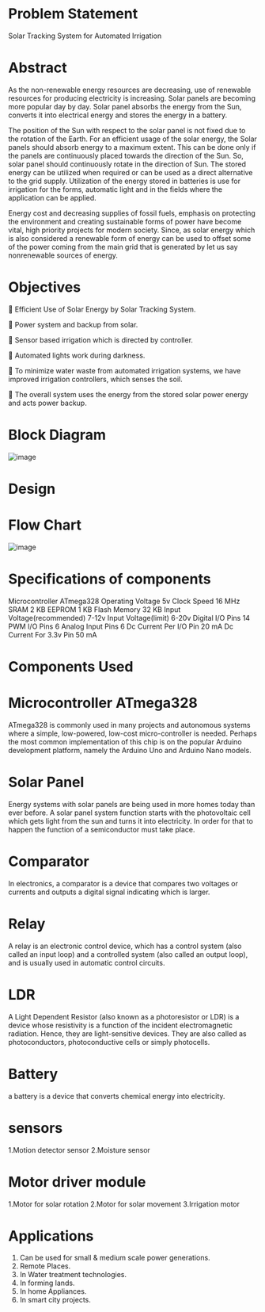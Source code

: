 # Problem Statement

Solar Tracking System for Automated Irrigation 

# Abstract

As the non-renewable energy resources are decreasing, use of renewable resources for producing electricity is increasing. Solar panels are becoming more popular day by day. Solar 
panel absorbs the energy from the Sun, converts it into electrical energy and stores the energy in a battery.

The position of the Sun with respect to the solar panel is not fixed due to the rotation of the Earth. For an efficient usage of the solar energy, the Solar panels should absorb energy to a 
maximum extent. This can be done only if the panels are continuously placed towards the direction of the Sun. So, solar panel should continuously rotate in the direction of Sun. 
The stored energy can be utilized when required or can be used as a direct alternative to the grid supply. Utilization of the energy stored in batteries is use for irrigation for the forms, 
automatic light and in the fields where the application can be applied. 

Energy cost and decreasing supplies of fossil fuels, emphasis on protecting the environment and creating sustainable forms of power have become vital, high priority projects for modern society. Since, as solar energy which is also considered a renewable form of energy can be used to offset some of the power coming from the main grid that is generated by let us say nonrenewable sources of energy.

# Objectives

	Efficient Use of Solar Energy by Solar Tracking System.

	Power system and backup from solar.

	Sensor based irrigation which is directed by controller.

	Automated lights work during darkness.

	To minimize water waste from automated irrigation systems, we have improved irrigation controllers, which senses the soil.

	The overall system uses the energy from the stored solar power energy and acts power backup.


# Block Diagram

![image](https://user-images.githubusercontent.com/46984887/155769426-ffbbe3dc-3466-43a4-8482-6eafce97b81a.png)

# Design

# Flow Chart
![image](https://user-images.githubusercontent.com/46984887/155769958-c1f0ca1a-f993-4740-9b37-d0084a0758a2.png)

# Specifications of components

Microcontroller	ATmega328
Operating Voltage	5v
Clock Speed	16 MHz
SRAM	2 KB
EEPROM	1 KB
Flash Memory	32 KB
Input Voltage(recommended)	7-12v
Input Voltage(limit)	6-20v
Digital I/O Pins	14
PWM I/O Pins	6
Analog Input Pins	6
Dc Current Per I/O Pin	20 mA
Dc Current For 3.3v Pin	50 mA

# Components Used

# Microcontroller ATmega328
ATmega328 is commonly used in many projects and autonomous systems where a simple, low-powered, low-cost micro-controller is needed. Perhaps the most common implementation of this chip is on the popular Arduino development platform, namely the Arduino Uno and Arduino Nano models.

# Solar Panel
Energy systems with solar panels are being used in more homes today than ever before. A solar panel system function starts with the photovoltaic cell which gets light from the sun and turns it into electricity. In order for that to happen the function of a semiconductor must take place.

# Comparator
In electronics, a comparator is a device that compares two voltages or currents and outputs a digital signal indicating which is larger. 

# Relay
A relay is an electronic control device, which has a control system (also called an input loop) and a controlled system (also called an output loop), and is usually used in automatic control circuits.

# LDR
A Light Dependent Resistor (also known as a photoresistor or LDR) is a device whose resistivity is a function of the incident electromagnetic radiation. Hence, they are light-sensitive devices. They are also called as photoconductors, photoconductive cells or simply photocells.

# Battery
 a battery is a device that converts chemical energy into electricity. 
 
 # sensors
 1.Motion detector sensor
 2.Moisture sensor
 
 # Motor driver module
 1.Motor for solar rotation
 2.Motor for solar movement
 3.Irrigation motor


# Applications

1)	Can be used for small & medium scale power generations.
2)	Remote Places.
3)	In Water treatment technologies.
4)	In forming lands.
5)	In home Appliances.
6)	In smart city projects.

